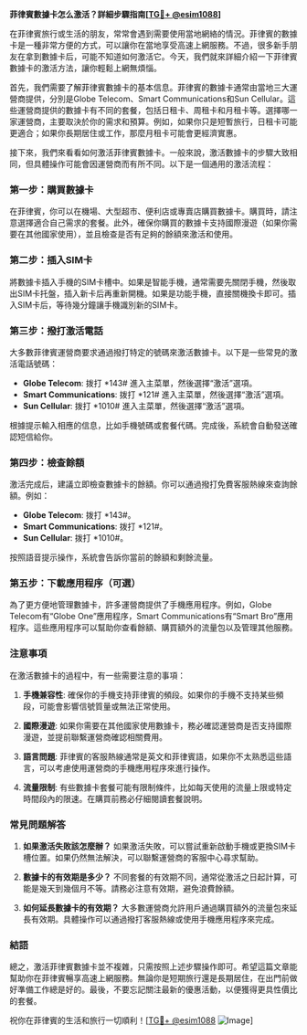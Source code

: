 **菲律賓數據卡怎么激活？詳細步驟指南[[TG💪+ @esim1088](https://t.me/s/esim1088)]**

在菲律賓旅行或生活的朋友，常常會遇到需要使用當地網絡的情況。菲律賓的數據卡是一種非常方便的方式，可以讓你在當地享受高速上網服務。不過，很多新手朋友在拿到數據卡后，可能不知道如何激活它。今天，我們就來詳細介紹一下菲律賓數據卡的激活方法，讓你輕鬆上網無煩惱。

首先，我們需要了解菲律賓數據卡的基本信息。菲律賓的數據卡通常由當地三大運營商提供，分別是Globe Telecom、Smart Communications和Sun Cellular。這些運營商提供的數據卡有不同的套餐，包括日租卡、周租卡和月租卡等。選擇哪一家運營商，主要取決於你的需求和預算。例如，如果你只是短暫旅行，日租卡可能更適合；如果你長期居住或工作，那麼月租卡可能會更經濟實惠。

接下來，我們來看看如何激活菲律賓數據卡。一般來說，激活數據卡的步驟大致相同，但具體操作可能會因運營商而有所不同。以下是一個通用的激活流程：

### 第一步：購買數據卡

在菲律賓，你可以在機場、大型超市、便利店或專賣店購買數據卡。購買時，請注意選擇適合自己需求的套餐。此外，確保你購買的數據卡支持國際漫遊（如果你需要在其他國家使用），並且檢查是否有足夠的餘額來激活和使用。

### 第二步：插入SIM卡

將數據卡插入手機的SIM卡槽中。如果是智能手機，通常需要先關閉手機，然後取出SIM卡托盤，插入新卡后再重新開機。如果是功能手機，直接關機換卡即可。插入SIM卡后，等待幾分鐘讓手機識別新的SIM卡。

### 第三步：撥打激活電話

大多數菲律賓運營商要求通過撥打特定的號碼來激活數據卡。以下是一些常見的激活電話號碼：

- **Globe Telecom**: 拨打 *143# 進入主菜單，然後選擇“激活”選項。
- **Smart Communications**: 拨打 *121# 進入主菜單，然後選擇“激活”選項。
- **Sun Cellular**: 拨打 *1010# 進入主菜單，然後選擇“激活”選項。

根據提示輸入相應的信息，比如手機號碼或套餐代碼。完成後，系統會自動發送確認短信給你。

### 第四步：檢查餘額

激活完成后，建議立即檢查數據卡的餘額。你可以通過撥打免費客服熱線來查詢餘額。例如：

- **Globe Telecom**: 拨打 *143#。
- **Smart Communications**: 拨打 *121#。
- **Sun Cellular**: 拨打 *1010#。

按照語音提示操作，系統會告訴你當前的餘額和剩餘流量。

### 第五步：下載應用程序（可選）

為了更方便地管理數據卡，許多運營商提供了手機應用程序。例如，Globe Telecom有“Globe One”應用程序，Smart Communications有“Smart Bro”應用程序。這些應用程序可以幫助你查看餘額、購買額外的流量包以及管理其他服務。

### 注意事項

在激活數據卡的過程中，有一些需要注意的事項：

1. **手機兼容性**: 確保你的手機支持菲律賓的頻段。如果你的手機不支持某些頻段，可能會影響信號質量或無法正常使用。
   
2. **國際漫遊**: 如果你需要在其他國家使用數據卡，務必確認運營商是否支持國際漫遊，並提前聯繫運營商確認相關費用。

3. **語言問題**: 菲律賓的客服熱線通常是英文和菲律賓語，如果你不太熟悉這些語言，可以考慮使用運營商的手機應用程序來進行操作。

4. **流量限制**: 有些數據卡套餐可能有限制條件，比如每天使用的流量上限或特定時間段內的限速。在購買前務必仔細閱讀套餐說明。

### 常見問題解答

1. **如果激活失敗該怎麼辦？**
   如果激活失敗，可以嘗試重新啟動手機或更換SIM卡槽位置。如果仍然無法解決，可以聯繫運營商的客服中心尋求幫助。

2. **數據卡的有效期是多少？**
   不同套餐的有效期不同，通常從激活之日起計算，可能是幾天到幾個月不等。請務必注意有效期，避免浪費餘額。

3. **如何延長數據卡的有效期？**
   大多數運營商允許用戶通過購買額外的流量包來延長有效期。具體操作可以通過撥打客服熱線或使用手機應用程序來完成。

### 結語

總之，激活菲律賓數據卡並不複雜，只需按照上述步驟操作即可。希望這篇文章能幫助你在菲律賓暢享高速上網服務。無論你是短期旅行還是長期居住，在出門前做好準備工作總是好的。最後，不要忘記關注最新的優惠活動，以便獲得更具性價比的套餐。

祝你在菲律賓的生活和旅行一切順利！[[TG💪+ @esim1088](https://t.me/s/esim1088) ![Image](https://i.postimg.cc/4NQfJmqS/Snipaste-2025-05-13-00-14-12.png)]